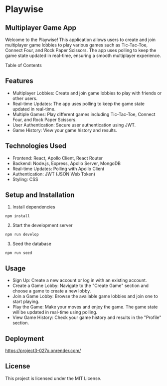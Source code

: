 # Playwise



## Multiplayer Game App

Welcome to the Playwise! This application allows users to create and join multiplayer game lobbies to play various games such as Tic-Tac-Toe, Connect Four, and Rock Paper Scissors. The app uses polling to keep the game state updated in real-time, ensuring a smooth multiplayer experience.

Table of Contents

## Features
- Multiplayer Lobbies: Create and join game lobbies to play with friends or other users.
- Real-time Updates: The app uses polling to keep the game state updated in real-time.
- Multiple Games: Play different games including Tic-Tac-Toe, Connect Four, and Rock Paper Scissors.
- User Authentication: Secure user authentication using JWT.
- Game History: View your game history and results.

## Technologies Used

- Frontend: React, Apollo Client, React Router
- Backend: Node.js, Express, Apollo Server, MongoDB
- Real-time Updates: Polling with Apollo Client
- Authentication: JWT (JSON Web Token)
- Styling: CSS

## Setup and Installation
1. Install dependencies
```
npm install
```
2. Start the development server
```
npm run develop
```
3. Seed the database
```
npm run seed
```


## Usage

- Sign Up: Create a new account or log in with an existing account.
- Create a Game Lobby: Navigate to the "Create Game" section and choose a game to create a new lobby.
- Join a Game Lobby: Browse the available game lobbies and join one to start playing.
- Play the Game: Make your moves and enjoy the game. The game state will be updated in real-time using polling.
- View Game History: Check your game history and results in the "Profile" section.

## Deployment

https://project3-027o.onrender.com/

## License

This project is licensed under the MIT License.